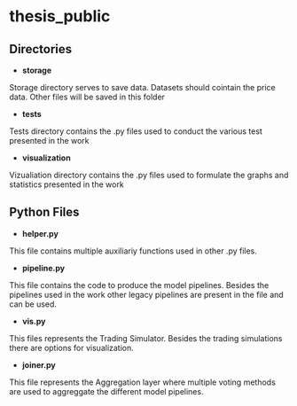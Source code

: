 # thesis_public

## Directories

+ **storage**
  
Storage directory serves to save data. Datasets should cointain the price data. Other files will be saved in this folder

+ **tests**
  
Tests directory contains the .py files used to conduct the various test presented in the work

+ **visualization**
  
Vizualiation directory contains the .py files used to formulate the graphs and statistics presented in the work

## Python Files

+ **helper.py**
  
This file contains multiple auxiliariy functions used in other .py files.

+ **pipeline.py**
  
This file contains the code to produce the model pipelines. Besides the pipelines used in the work other legacy pipelines are present in the file and can be used.

+ **vis.py**
  
This files represents the Trading Simulator. Besides the trading simulations there are options for visualization.

+ **joiner.py**
  
This file represents the Aggregation layer where multiple voting methods are used to aggreggate the different model pipelines.



